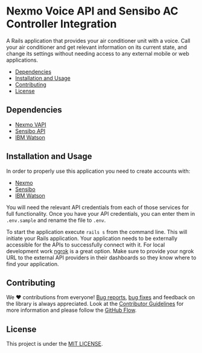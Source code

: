 # Nexmo Voice API and Sensibo AC Controller Integration

A Rails application that provides your air conditioner unit with a voice. Call your air conditioner and get relevant information on its current state, and change its settings without needing access to any external mobile or web applications.

* [Dependencies](#requirements)
* [Installation and Usage](#installation-and-usage)
* [Contributing](#contributing)
* [License](#license)

## Dependencies

* [Nexmo VAPI](https://developer.nexmo.com/voice/voice-api/overview)
* [Sensibo API](https://sensibo.github.io/)
* [IBM Watson](https://cloud.ibm.com/apidocs/speech-to-text/speech-to-text)

## Installation and Usage

In order to properly use this application you need to create accounts with:

* [Nexmo](https://dashboard.nexmo.com)
* [Sensibo](https://home.sensibo.com)
* [IBM Watson](https://cloud.ibm.com)

You will need the relevant API credentials from each of those services for full functionality. Once you have your API credentials, you can enter them in `.env.sample` and rename the file to `.env`. 

To start the application execute `rails s` from the command line. This will initiate your Rails application. Your application needs to be externally accessible for the APIs to successfully connect with it. For local development work [ngrok](https://ngrok.io) is a great option. Make sure to provide your ngrok URL to the external API providers in their dashboards so they know where to find your application.

## Contributing
We ❤️ contributions from everyone! [Bug reports](https://github.com/Nexmo/nexmo-vapi-sensibo-integration/issues), [bug fixes](https://github.com/Nexmo/nexmo-vapi-sensibo-integration/pulls) and feedback on the library is always appreciated. Look at the [Contributor Guidelines](https://github.com/Nexmo/nexmo-vapi-sensibo-integration/blob/master/CONTRIBUTING.md) for more information and please follow the [GitHub Flow](https://guides.github.com/introduction/flow/index.html).

## License
This project is under the [MIT LICENSE](https://github.com/Nexmo/nexmo-vapi-sensibo-integration/blob/master/LICENSE).
